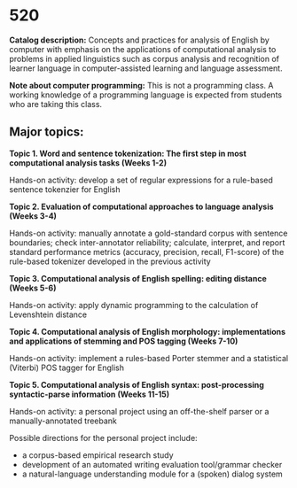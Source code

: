 # 520

**Catalog description:** Concepts and practices for analysis of English by computer with emphasis on the applications of computational analysis to problems in applied linguistics such as corpus analysis and recognition of learner language in computer-assisted learning and language assessment.

**Note about computer programming:** This is not a programming class. A working knowledge of a programming language is expected from students who are taking this class.

## Major topics:

**Topic 1. Word and sentence tokenization: The first step in most computational analysis tasks (Weeks 1-2)**

Hands-on activity: develop a set of regular expressions for a rule-based sentence tokenzier for English

**Topic 2. Evaluation of computational approaches to language analysis (Weeks 3-4)**

Hands-on activity: manually annotate a gold-standard corpus with sentence boundaries; check inter-annotator reliability; 
calculate, interpret, and report standard performance metrics (accuracy, precision, recall, F1-score) of the rule-based tokenizer developed in the previous activity

**Topic 3. Computational analysis of English spelling: editing distance (Weeks 5-6)**

Hands-on activity: apply dynamic programming to the calculation of Levenshtein distance

**Topic 4. Computational analysis of English morphology: implementations and applications of stemming and POS tagging (Weeks 7-10)**

Hands-on activity: implement a rules-based Porter stemmer and a statistical (Viterbi) POS tagger for English

**Topic 5. Computational analysis of English syntax: post-processing syntactic-parse information (Weeks 11-15)**

Hands-on activity: a personal project using an off-the-shelf parser or a manually-annotated treebank

Possible directions for the personal project include:
 - a corpus-based empirical research study
 - development of an automated writing evaluation tool/grammar checker
 - a natural-language understanding module for a (spoken) dialog system
